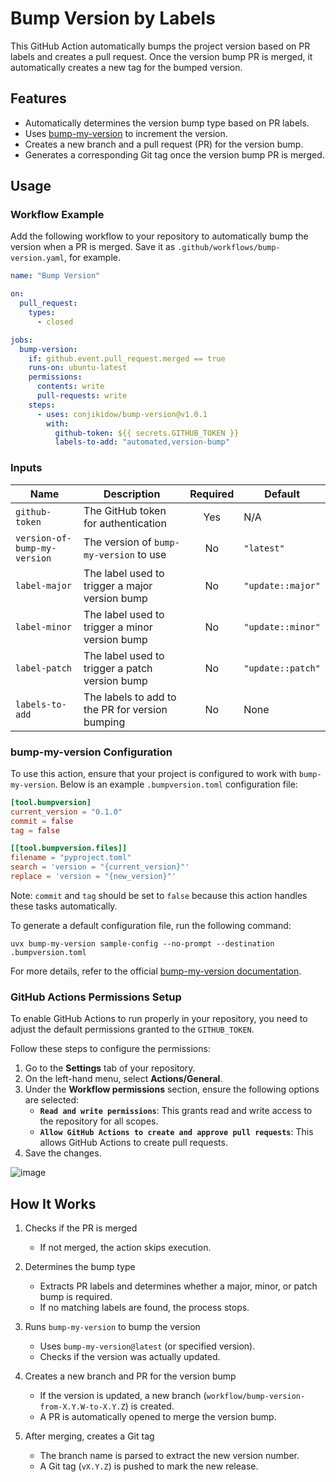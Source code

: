 # Bump Version by Labels

This GitHub Action automatically bumps the project version based on PR labels and creates a pull request.
Once the version bump PR is merged, it automatically creates a new tag for the bumped version.

## Features

- Automatically determines the version bump type based on PR labels.
- Uses [bump-my-version](https://github.com/callowayproject/bump-my-version) to increment the version.
- Creates a new branch and a pull request (PR) for the version bump.
- Generates a corresponding Git tag once the version bump PR is merged.

## Usage

### Workflow Example

Add the following workflow to your repository to automatically bump the version when a PR is merged. Save it as `.github/workflows/bump-version.yaml`, for example.

```yaml
name: "Bump Version"

on:
  pull_request:
    types:
      - closed

jobs:
  bump-version:
    if: github.event.pull_request.merged == true
    runs-on: ubuntu-latest
    permissions:
      contents: write
      pull-requests: write
    steps:
      - uses: conjikidow/bump-version@v1.0.1
        with:
          github-token: ${{ secrets.GITHUB_TOKEN }}
          labels-to-add: "automated,version-bump"
```

### Inputs

| Name                         | Description                                     | Required | Default           |
|------------------------------|-------------------------------------------------|:--------:|-------------------|
| `github-token`               | The GitHub token for authentication             | Yes      | N/A               |
| `version-of-bump-my-version` | The version of `bump-my-version` to use         | No       | `"latest"`        |
| `label-major`                | The label used to trigger a major version bump  | No       | `"update::major"` |
| `label-minor`                | The label used to trigger a minor version bump  | No       | `"update::minor"` |
| `label-patch`                | The label used to trigger a patch version bump  | No       | `"update::patch"` |
| `labels-to-add`              | The labels to add to the PR for version bumping | No       | None              |

### bump-my-version Configuration

To use this action, ensure that your project is configured to work with `bump-my-version`.
Below is an example `.bumpversion.toml` configuration file:

```toml
[tool.bumpversion]
current_version = "0.1.0"
commit = false
tag = false

[[tool.bumpversion.files]]
filename = "pyproject.toml"
search = 'version = "{current_version}"'
replace = 'version = "{new_version}"'
```

Note: `commit` and `tag` should be set to `false` because this action handles these tasks automatically.

To generate a default configuration file, run the following command:

```console
uvx bump-my-version sample-config --no-prompt --destination .bumpversion.toml
```

For more details, refer to the official [bump-my-version documentation](https://callowayproject.github.io/bump-my-version/reference/configuration).

### GitHub Actions Permissions Setup

To enable GitHub Actions to run properly in your repository, you need to adjust the default permissions granted to the `GITHUB_TOKEN`.

Follow these steps to configure the permissions:

1. Go to the **Settings** tab of your repository.
2. On the left-hand menu, select **Actions/General**.
3. Under the **Workflow permissions** section, ensure the following options are selected:
   - **`Read and write permissions`**: This grants read and write access to the repository for all scopes.
   - **`Allow GitHub Actions to create and approve pull requests`**: This allows GitHub Actions to create pull requests.
4. Save the changes.

![image](https://github.com/user-attachments/assets/da55e896-e087-486e-aadc-7fc1283dc652)

## How It Works

1. Checks if the PR is merged
   - If not merged, the action skips execution.

2. Determines the bump type
   - Extracts PR labels and determines whether a major, minor, or patch bump is required.
   - If no matching labels are found, the process stops.

3. Runs `bump-my-version` to bump the version
   - Uses `bump-my-version@latest` (or specified version).
   - Checks if the version was actually updated.

4. Creates a new branch and PR for the version bump
   - If the version is updated, a new branch (`workflow/bump-version-from-X.Y.W-to-X.Y.Z`) is created.
   - A PR is automatically opened to merge the version bump.

5. After merging, creates a Git tag
   - The branch name is parsed to extract the new version number.
   - A Git tag (`vX.Y.Z`) is pushed to mark the new release.
